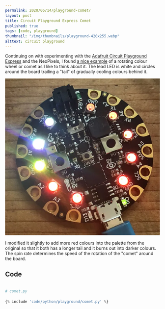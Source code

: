 ```yaml
---
permalink: 2020/06/14/playground-comet/
layout: post
title: Circuit Playground Express Comet
published: true
tags: [code, playground]
thumbnail: "/img/thumbnails/playground-420x255.webp"
alttext: circuit playground
---
```


Continuing on with experimenting with the <a href="https://learn.adafruit.com/adafruit-circuit-playground-express/overview">Adafruit
Circuit Playground Express</a> and the NeoPixels, I found <a href="https://learn.adafruit.com/fancyled-library-for-circuitpython/led-colors">a nice example</a> of
a rotating colour wheel or comet as I like to think about it. The lead LED is white and circles around the board trailing a "tail" of gradually cooling colours
behind it.

![circuit playground showing LEDs lit in red](/img/posts/playground-comet/comet.webp)

I modified it slightly to add more red colours into the palette from the original so that it both has a longer tail and it burns out into darker colours. The spin
rate determines the speed of the rotation of the "comet" around the board.

## Code

```python

# comet.py

{% include 'code/python/playground/comet.py' %}

```
